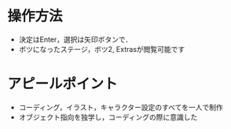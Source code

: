 # 操作方法
* 決定はEnter，選択は矢印ボタンで．
* ボツになったステージ，ボツ2, Extrasが閲覧可能です

# アピールポイント
* コーディング，イラスト，キャラクター設定のすべてを一人で制作
* オブジェクト指向を独学し，コーディングの際に意識した
